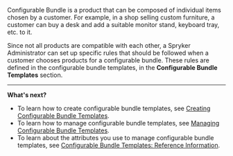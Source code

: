 Configurable Bundle is a product that can be composed of individual items chosen by a customer. For example, in a shop selling custom furniture, a customer can buy a desk and add a suitable monitor stand, keyboard tray, etc. to it.

Since not all products are compatible with each other, a Spryker Administrator can set up specific rules that should be followed when a customer chooses products for a configurable bundle. These rules are defined in the configurable bundle templates, in the **Configurable Bundle Templates** section.
***

**What's next?**

* To learn how to create configurable bundle templates, see [Creating Configurable Bundle Templates](https://documentation.spryker.com/docs/creating-configurable-bundle-templates).
* To learn how to manage configurable bundle templates, see [Managing Configurable Bundle Templates](https://documentation.spryker.com/docs/managing-configurable-bundle-templates).
* To learn about the attributes you use to manage configurable bundle templates, see [Configurable Bundle Templates: Reference Information](https://documentation.spryker.com/docs/configurable-bundle-templates-reference-information).